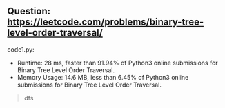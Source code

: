 ## Question: https://leetcode.com/problems/binary-tree-level-order-traversal/

code1.py:
* Runtime: 28 ms, faster than 91.94% of Python3 online submissions for Binary Tree Level Order Traversal.
* Memory Usage: 14.6 MB, less than 6.45% of Python3 online submissions for Binary Tree Level Order Traversal.
> dfs